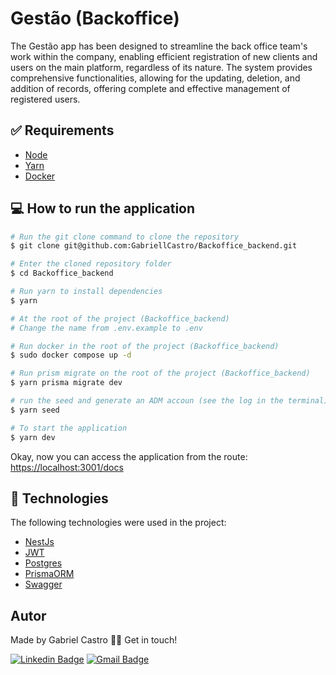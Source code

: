 # Gestão (Backoffice)
The Gestão app has been designed to streamline the back office team's work within the company, enabling efficient registration of new clients and users on the main platform, regardless of its nature. The system provides comprehensive functionalities, allowing for the updating, deletion, and addition of records, offering complete and effective management of registered users.

## :white_check_mark: Requirements ##

- [Node](https://nodejs.org/en/)
- [Yarn](https://yarnpkg.com/lang/en/)
- [Docker](https://docs.docker.com/compose/)

## 💻 How to run the application

```bash
# Run the git clone command to clone the repository
$ git clone git@github.com:GabriellCastro/Backoffice_backend.git

# Enter the cloned repository folder
$ cd Backoffice_backend

# Run yarn to install dependencies
$ yarn

# At the root of the project (Backoffice_backend)
# Change the name from .env.example to .env

# Run docker in the root of the project (Backoffice_backend)
$ sudo docker compose up -d

# Run prism migrate on the root of the project (Backoffice_backend)
$ yarn prisma migrate dev

# run the seed and generate an ADM accoun (see the log in the terminal)
$ yarn seed

# To start the application
$ yarn dev

```

Okay, now you can access the application from the route: <a href="https://localhost:3001/docs">https://localhost:3001/docs</a>

## :rocket: Technologies ##

The following technologies were used in the project:

- [NestJs](https://docs.nestjs.com/)
- [JWT](https://jwt.io)
- [Postgres](https://www.postgresql.org/)
- [PrismaORM](https://www.prisma.io/)
- [Swagger](https://swagger.io)


## Autor

Made by Gabriel Castro 👋🏽 Get in touch!

[![Linkedin Badge](https://img.shields.io/badge/-Gabriel-blue?style=flat-square&logo=Linkedin&logoColor=white&link=https://www.linkedin.com/in/eugabrielcastro/)](https://www.linkedin.com/in/eugabrielcastro/)
[![Gmail Badge](https://img.shields.io/badge/-contatodevgabriel@gmail.com-red?style=flat-square&link=mailto:contatodevgabriel@gmail.com)](mailto:contatodevgabriel@gmail.com)


